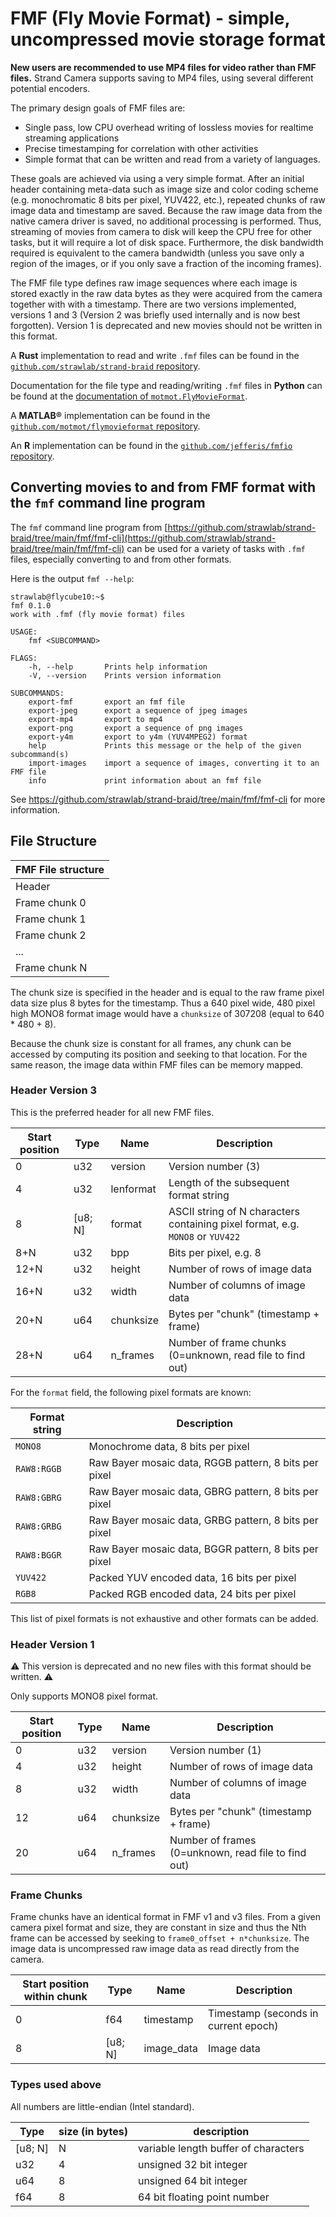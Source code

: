 # FMF (Fly Movie Format) - simple, uncompressed movie storage format

**New users are recommended to use MP4 files for video rather than FMF files.**
Strand Camera supports saving to MP4 files, using several different potential
encoders.

The primary design goals of FMF files are:

 - Single pass, low CPU overhead writing of lossless movies for realtime streaming applications
 - Precise timestamping for correlation with other activities
 - Simple format that can be written and read from a variety of languages.

These goals are achieved via using a very simple format. After an initial header
containing meta-data such as image size and color coding scheme (e.g.
monochromatic 8 bits per pixel, YUV422, etc.), repeated chunks of raw image data
and timestamp are saved. Because the raw image data from the native camera
driver is saved, no additional processing is performed. Thus, streaming of
movies from camera to disk will keep the CPU free for other tasks, but it will
require a lot of disk space. Furthermore, the disk bandwidth required is
equivalent to the camera bandwidth (unless you save only a region of the images,
or if you only save a fraction of the incoming frames).

The FMF file type defines raw image sequences where each image is stored exactly
in the raw data bytes as they were acquired from the camera together with with a
timestamp. There are two versions implemented, versions 1 and 3 (Version 2 was
briefly used internally and is now best forgotten). Version 1 is deprecated and
new movies should not be written in this format.

A **Rust** implementation to read and write `.fmf` files can be found in the
[`github.com/strawlab/strand-braid`
repository](https://github.com/strawlab/strand-braid/tree/main/fmf).

Documentation for the file type and reading/writing `.fmf` files in **Python**
can be found at the [documentation of
`motmot.FlyMovieFormat`](http://code.astraw.com/projects/motmot/fly-movie-format.html).

A **MATLAB®** implementation can be found in the
[`github.com/motmot/flymovieformat`
repository](https://github.com/motmot/flymovieformat/tree/master/matlab).

An **R** implementation can be found in the [`github.com/jefferis/fmfio`
repository](https://github.com/jefferis/fmfio).

## Converting movies to and from FMF format with the `fmf` command line program

The `fmf` command line program from
[https://github.com/strawlab/strand-braid/tree/main/fmf/fmf-cli](https://github.com/strawlab/strand-braid/tree/main/fmf/fmf-cli)
can be used for a variety of tasks with `.fmf` files, especially converting to
and from other formats.

Here is the output `fmf --help`:

```ignore
strawlab@flycube10:~$
fmf 0.1.0
work with .fmf (fly movie format) files

USAGE:
    fmf <SUBCOMMAND>

FLAGS:
    -h, --help       Prints help information
    -V, --version    Prints version information

SUBCOMMANDS:
    export-fmf       export an fmf file
    export-jpeg      export a sequence of jpeg images
    export-mp4       export to mp4
    export-png       export a sequence of png images
    export-y4m       export to y4m (YUV4MPEG2) format
    help             Prints this message or the help of the given subcommand(s)
    import-images    import a sequence of images, converting it to an FMF file
    info             print information about an fmf file
```

See https://github.com/strawlab/strand-braid/tree/main/fmf/fmf-cli for more information.

## File Structure

| FMF File structure |
| -------- |
| Header |
| Frame chunk 0 |
| Frame chunk 1 |
| Frame chunk 2 |
| ... |
| Frame chunk N |

The chunk size is specified in the header and is equal to the raw frame pixel
data size plus 8 bytes for the timestamp. Thus a 640 pixel wide, 480 pixel high
MONO8 format image would have a `chunksize` of 307208 (equal to 640 * 480 + 8).

Because the chunk size is constant for all frames, any chunk can be accessed by
computing its position and seeking to that location. For the same reason, the
image data within FMF files can be memory mapped.

### Header Version 3

This is the preferred header for all new FMF files.

| Start position | Type | Name | Description |
| -------- | ------- | ------------ | ------------ |
| 0 | u32 | version | Version number (3) |
| 4 | u32 | lenformat | Length of the subsequent format string |
| 8 | [u8; N] | format | ASCII string of N characters containing pixel format, e.g. `MONO8` or `YUV422` |
| 8+N |	u32 | bpp | Bits per pixel, e.g. 8 |
| 12+N | u32 | height | Number of rows of image data |
| 16+N | u32 | width | Number of columns of image data |
| 20+N | u64 | chunksize | Bytes per "chunk" (timestamp + frame) |
| 28+N | u64 | n_frames | Number of frame chunks (0=unknown, read file to find out) |

For the `format` field, the following pixel formats are known:

| Format string | Description |
| -------- | ------------ |
| `MONO8` | Monochrome data, 8 bits per pixel |
| `RAW8:RGGB` | Raw Bayer mosaic data, RGGB pattern, 8 bits per pixel |
| `RAW8:GBRG` | Raw Bayer mosaic data, GBRG pattern, 8 bits per pixel |
| `RAW8:GRBG` | Raw Bayer mosaic data, GRBG pattern, 8 bits per pixel |
| `RAW8:BGGR` | Raw Bayer mosaic data, BGGR pattern, 8 bits per pixel |
| `YUV422` | Packed YUV encoded data, 16 bits per pixel |
| `RGB8` | Packed RGB encoded data, 24 bits per pixel |

This list of pixel formats is not exhaustive and other formats can be added.

### Header Version 1

⚠ This version is deprecated and no new files with this format should be written. ⚠

Only supports MONO8 pixel format.

| Start position | Type | Name | Description |
| -------- | ------- | ------------ | ------------ |
| 0 | u32 | version | Version number (1) |
| 4 | u32 | height | Number of rows of image data |
| 8 | u32 | width | Number of columns of image data |
| 12 | u64 | chunksize | Bytes per "chunk" (timestamp + frame) |
| 20 | u64 | n_frames | Number of frames (0=unknown, read file to find out) |

### Frame Chunks

Frame chunks have an identical format in FMF v1 and v3 files. From a given
camera pixel format and size, they are constant in size and thus the Nth frame
can be accessed by seeking to `frame0_offset + n*chunksize`. The image data is
uncompressed raw image data as read directly from the camera.

| Start position within chunk | Type | Name | Description |
| -------- | ------- | ------------ | ------------ |
| 0 | f64 | timestamp | Timestamp (seconds in current epoch) |
| 8 | [u8; N] | image_data | Image data |

### Types used above

All numbers are little-endian (Intel standard).

|Type | size (in bytes) | description |
| ------- | ----------- | ------ |
| [u8; N] | N | variable length buffer of characters |
| u32 | 4 | unsigned 32 bit integer |
| u64 | 8 | unsigned 64 bit integer |
| f64 | 8 | 64 bit floating point number |
